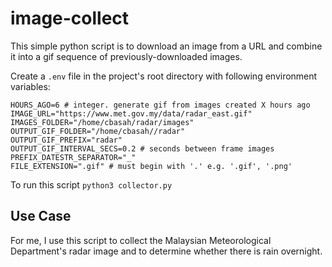 # image-collect

This simple python script is to download an image from a URL and combine it into a gif sequence of previously-downloaded images.

Create a `.env` file in the project's root directory with following environment variables:

```
HOURS_AGO=6 # integer. generate gif from images created X hours ago
IMAGE_URL="https://www.met.gov.my/data/radar_east.gif"
IMAGES_FOLDER="/home/cbasah/radar/images"
OUTPUT_GIF_FOLDER="/home/cbasah//radar"
OUTPUT_GIF_PREFIX="radar"
OUTPUT_GIF_INTERVAL_SECS=0.2 # seconds between frame images
PREFIX_DATESTR_SEPARATOR="_"
FILE_EXTENSION=".gif" # must begin with '.' e.g. '.gif', '.png'
```

To run this script
`python3 collector.py`

## Use Case ##
For me, I use this script to collect the Malaysian Meteorological Department's radar image and to determine whether there is rain overnight.
